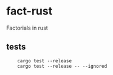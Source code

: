 fact-rust
=========

Factorials in rust

tests
-----

        cargo test --release
        cargo test --release -- --ignored
